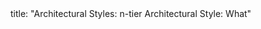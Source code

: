 <frontmatter>
title: "Architectural Styles: n-tier Architectural Style: What"
</frontmatter>

<include src="index-body.md" boilerplate />
